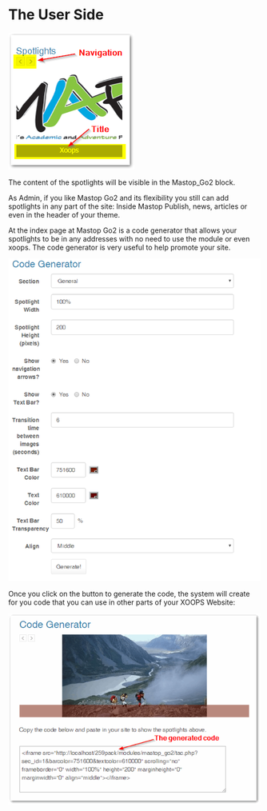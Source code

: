 # The User Side

![](.gitbook/assets/image006.png)

The content of the spotlights will be visible in the Mastop\_Go2 block.

As Admin, if you like Mastop Go2 and its flexibility you still can add spotlights in any part of the site: Inside Mastop Publish, news, articles or even in the header of your theme.

At the index page at Mastop Go2 is a code generator that allows your spotlights to be in any addresses with no need to use the module or even xoops. The code generator is very useful to help promote your site.

![](.gitbook/assets/image007.png)

Once you click on the button to generate the code, the system will create for you code that you can use in other parts of your XOOPS Website:

![](.gitbook/assets/image008.png)

